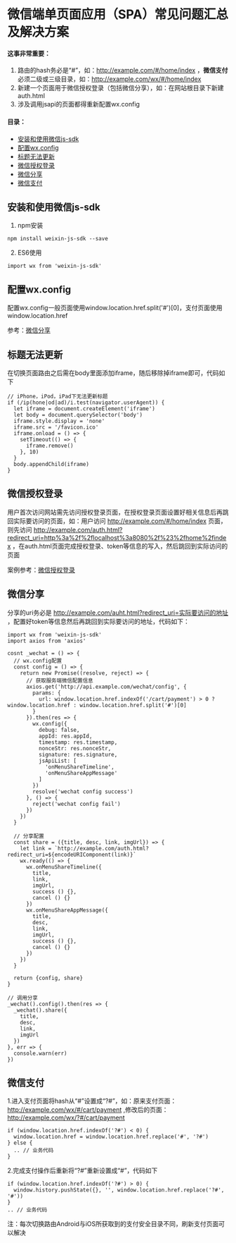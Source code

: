 # 微信端单页面应用（SPA）常见问题汇总及解决方案

#### 这事非常重要：

1. 路由的hash务必是“#”，如：http://example.com/#/home/index ，**微信支付**必须二级或三级目录，如：http://example.com/wx/#/home/index
2. 新建一个页面用于微信授权登录（包括微信分享），如：在网站根目录下新建auth.html
3. 涉及调用jsapi的页面都得重新配置wx.config

#### 目录：

- [安装和使用微信js-sdk](#安装和使用微信js-sdk)
- [配置wx.config](#配置wx.config)
- [标题无法更新](#标题无法更新)
- [微信授权登录](#微信授权登录)
- [微信分享](#微信分享)
- [微信支付](#微信支付)

## 安装和使用微信js-sdk

1. npm安装

```
npm install weixin-js-sdk --save
```

2. ES6使用

```
import wx from 'weixin-js-sdk'
```

## 配置wx.config

配置wx.config一般页面使用window.location.href.split('#')[0]，支付页面使用window.location.href

参考：[微信分享](#微信分享)

## 标题无法更新
在切换页面路由之后需在body里面添加iframe，随后移除掉iframe即可，代码如下
```
// iPhone，iPod，iPad下无法更新标题
if (/ip(hone|od|ad)/i.test(navigator.userAgent)) {
  let iframe = document.createElement('iframe')
  let body = document.querySelector('body')
  iframe.style.display = 'none'
  iframe.src = '/favicon.ico'
  iframe.onload = () => {
    setTimeout(() => {
      iframe.remove()
    }, 10)
  }
  body.appendChild(iframe)
}
```

## 微信授权登录
用户首次访问网站需先访问授权登录页面，在授权登录页面设置好相关信息后再跳回实际要访问的页面，如：用户访问 http://example.com/#/home/index 页面，则先访问 http://example.com/auth.html?redirect_uri=http%3a%2f%2flocalhost%3a8080%2f%23%2fhome%2findex ，在auth.html页面完成授权登录、token等信息的写入，然后跳回到实际访问的页面

案例参考：[微信授权登录](https://github.com/Chooin/wechat-spa/blob/master/examples/auth)

## 微信分享
分享的uri务必是 http://example.com/auht.html?redirect_uri=实际要访问的地址 ，配置好token等信息然后再跳回到实际要访问的地址，代码如下：
```
import wx from 'weixin-js-sdk'
import axios from 'axios'

cosnt _wechat = () => {
  // wx.config配置
  const config = () => {
    return new Promise((resolve, reject) => {
      // 获取服务端微信配置信息
      axios.get('http://api.example.com/wechat/config', {
        params: {
          url: window.location.href.indexOf('/cart/payment') > 0 ? window.location.href : window.location.href.split('#')[0]
        }
      }).then(res => {
        wx.config({
          debug: false,
          appId: res.appId,
          timestamp: res.timestamp,
          nonceStr: res.nonceStr,
          signature: res.signature,
          jsApiList: [
            'onMenuShareTimeline',
            'onMenuShareAppMessage'
          ]
        })
        resolve('wechat config success')
      }, () => {
        reject('wechat config fail')
      })
    })
  }

  // 分享配置
  const share = ({title, desc, link, imgUrl}) => {
    let link = `http://example.com/auth.html?redirect_uri=${encodeURIComponent(link)}`
    wx.ready(() => {
      wx.onMenuShareTimeline({
        title,
        link,
        imgUrl,
        success () {},
        cancel () {}
      })
      wx.onMenuShareAppMessage({
        title,
        desc,
        link,
        imgUrl,
        success () {},
        cancel () {}
      })
    })
  }

  return {config, share}
}

// 调用分享
_wechat().config().then(res => {
  _wechat().share({
    title,
    desc,
    link,
    imgUrl
  })
}, err => {
  console.warn(err)
})
```

## 微信支付
1.进入支付页面将hash从“#”设置成“?#”，如：原来支付页面：http://example.com/wx/#/cart/payment ,修改后的页面：http://example.com/wx/?#/cart/payment 


```
if (window.location.href.indexOf('?#') < 0) {
  window.location.href = window.location.href.replace('#', '?#')
} else {
  .. // 业务代码
}
```

2.完成支付操作后重新将“?#”重新设置成“#”，代码如下


```
if (window.location.href.indexOf('?#') > 0) {
  window.history.pushState({}, '', window.location.href.replace('?#', '#'))
}
.. // 业务代码
```

注：每次切换路由Android与iOS所获取到的支付安全目录不同，刷新支付页面可以解决